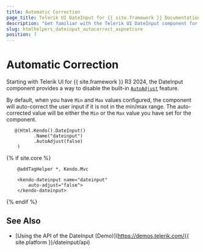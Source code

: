 ```yaml
---
title: Automatic Correction
page_title: Telerik UI DateInput for {{ site.framework }} Documentation - Automatic Correction
description: "Get familiar with the Telerik UI DateInput component for {{ site.framework }} and how to use its auto-correct feature."
slug: htmlhelpers_dateinput_autocorrect_aspnetcore
position: 7
---
```


# Automatic Correction

Starting with Telerik UI for {{ site.framework }} R3 2024, the DateInput component provides a way to disable the built-in [`AutoAdjust`](/api/kendo.mvc.ui.fluent/dateinputbuilder#autoadjustsystemboolean) feature.

By default, when you have `Min` and `Max` values configured, the component will auto-correct the user input if it is not in the min/max range. The auto-corrected value will be either the `Min` or the `Max` value you have set for the component.

```HtmlHelper
   @(Html.Kendo().DateInput()
          .Name("dateinput")
          .AutoAdjust(false)
    )
```
{% if site.core %}
```TagHelper
    @addTagHelper *, Kendo.Mvc

    <kendo-dateinput name="dateinput"
        auto-adjust="false">
    </kendo-dateinput>
```
{% endif %}

## See Also

* [Using the API of the DateInput (Demo)](https://demos.telerik.com/{{ site.platform }}/dateinput/api)

